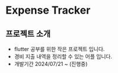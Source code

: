 # Expense Tracker

## 프로젝트 소개
 - flutter 공부를 위한 작은 프로젝트 입니다.
 - 경비 지출 내역을 정리할 수 있는 어플 입니다.
 - 개발기간 2024/07/21 ~ (진행중)
